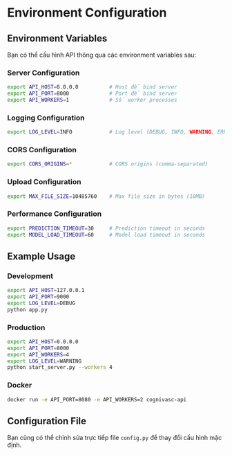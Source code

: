 # Environment Configuration

## Environment Variables

Bạn có thể cấu hình API thông qua các environment variables sau:

### Server Configuration
```bash
export API_HOST=0.0.0.0          # Host để bind server
export API_PORT=8000             # Port để bind server
export API_WORKERS=1             # Số worker processes
```

### Logging Configuration
```bash
export LOG_LEVEL=INFO            # Log level (DEBUG, INFO, WARNING, ERROR)
```

### CORS Configuration
```bash
export CORS_ORIGINS=*            # CORS origins (comma-separated)
```

### Upload Configuration
```bash
export MAX_FILE_SIZE=10485760    # Max file size in bytes (10MB)
```

### Performance Configuration
```bash
export PREDICTION_TIMEOUT=30     # Prediction timeout in seconds
export MODEL_LOAD_TIMEOUT=60     # Model load timeout in seconds
```

## Example Usage

### Development
```bash
export API_HOST=127.0.0.1
export API_PORT=9000
export LOG_LEVEL=DEBUG
python app.py
```

### Production
```bash
export API_HOST=0.0.0.0
export API_PORT=8000
export API_WORKERS=4
export LOG_LEVEL=WARNING
python start_server.py --workers 4
```

### Docker
```bash
docker run -e API_PORT=8080 -e API_WORKERS=2 cognivasc-api
```

## Configuration File

Bạn cũng có thể chỉnh sửa trực tiếp file `config.py` để thay đổi cấu hình mặc định.

